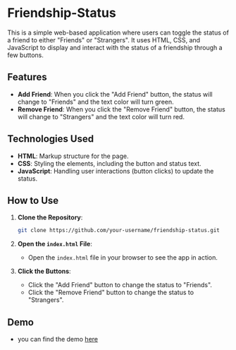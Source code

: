 # Friendship-Status

This is a simple web-based application where users can toggle the status of a friend to either "Friends" or "Strangers". It uses HTML, CSS, and JavaScript to display and interact with the status of a friendship through a few buttons.

## Features

- **Add Friend**: When you click the "Add Friend" button, the status will change to "Friends" and the text color will turn green.
- **Remove Friend**: When you click the "Remove Friend" button, the status will change to "Strangers" and the text color will turn red.

## Technologies Used

- **HTML**: Markup structure for the page.
- **CSS**: Styling the elements, including the button and status text.
- **JavaScript**: Handling user interactions (button clicks) to update the status.

## How to Use

1. **Clone the Repository**:
    ```bash
    git clone https://github.com/your-username/friendship-status.git
    ```

2. **Open the `index.html` File**:
    - Open the `index.html` file in your browser to see the app in action.

3. **Click the Buttons**:
    - Click the "Add Friend" button to change the status to "Friends".
    - Click the "Remove Friend" button to change the status to "Strangers".

## Demo
 - you can find the demo [here]()